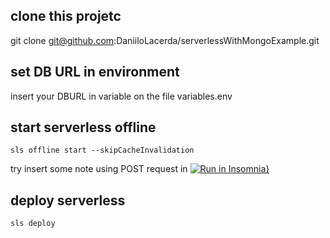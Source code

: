 ## clone this projetc

git clone git@github.com:DaniiloLacerda/serverlessWithMongoExample.git

## set DB URL in environment
insert your DBURL in variable on the file variables.env

## start serverless offline 
    sls offline start --skipCacheInvalidation

try insert some note using POST request in   [![Run in Insomnia}](https://insomnia.rest/images/run.svg)](https://insomnia.rest/run/?label=Serverless%20%2B%20MongoDB&uri=https%3A%2F%2Fgithub.com%2FDaniiloLacerda%2FserverlessWithMongoExample%2Fblob%2Fmaster%2FInsomnia.json)

## deploy serverless
    sls deploy
